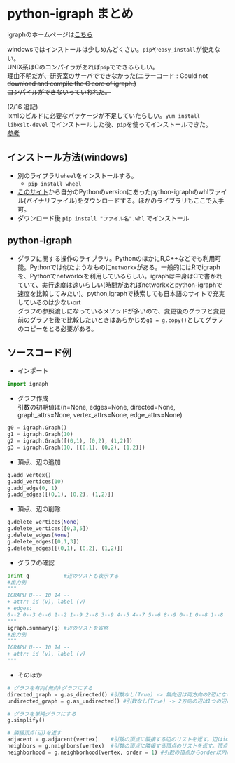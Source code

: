 # python-igraph まとめ
igraphのホームページは[こちら](http://igraph.org/ "igraph")

windowsではインストールは少しめんどくさい。`pip`や`easy_install`が使えない。  
UNIX系はCのコンパイラがあれば`pip`でできるらしい。  
~~理由不明だが、研究室のサーバでできなかった(エラーコード : Could not download and compile the C core of igraph.)  
コンパイルができないっていわれた。~~

(2/16 追記)  
lxmlのビルドに必要なパッケージが不足していたらしい。`yum install libxslt-devel` でインストールした後、`pip`を使ってインストールできた。  
[参考](https://teratail.com/questions/4839 "【Python】pip install が出来ない件について！")


## インストール方法(windows)
* 別のライブラリ`wheel`をインストールする。
  * `pip install wheel` 
* [このサイト](http://www.lfd.uci.edu/~gohlke/pythonlibs/)から自分のPythonのversionにあったpython-igraphのwhlファイル(バイナリファイル)をダウンロードする。ほかのライブラリもここで入手可。
* ダウンロード後  `pip install "ファイル名".whl` でインストール

## python-igraph
* グラフに関する操作のライブラリ。PythonのほかにR,C++などでも利用可能。Pythonでは似たようなものに`networkx`がある。一般的にはRでigraphを、Pythonでnetworkxを利用しているらしい。igraphは中身はCで書かれていて、実行速度は速いらしい(時間があればnetworkxとpython-igraphで速度を比較してみたい)。python,igraphで検索しても日本語のサイトで充実しているのは少ないort  
グラフの参照渡しになっているメソッドが多いので、変更後のグラフと変更前のグラフを後で比較したいときはあらかじめ`g1 = g.copy()`としてグラフのコピーをとる必要がある。

## ソースコード例
* インポート
```py
import igraph
```

* グラフ作成  
引数の初期値は(n=None, edges=None, directed=None, graph_attrs=None, vertex_attrs=None, edge_attrs=None)  
```py
g0 = igraph.Graph()
g1 = igraph.Graph(10)
g2 = igraph.Graph([(0,1), (0,2), (1,2)])
g3 = igraph.Graph(10, [(0,1), (0,2), (1,2)])
```   

* 頂点、辺の追加  
```py
g.add_vertex()
g.add_vertices(10)
g.add_edge(0, 1)
g.add_edges([(0,1), (0,2), (1,2)])
```

* 頂点、辺の削除  
```py
g.delete_vertices(None)
g.delete_vertices([0,3,5])
g.delete_edges(None)
g.delete_edges([0,1,3])
g.delete_edges([(0,1), (0,2), (1,2)])
```

* グラフの確認  
```py
print g           #辺のリストも表示する
#出力例
"""
IGRAPH U--- 10 14 --
+ attr: id (v), label (v)
+ edges:
0--2 0--3 0--6 1--2 1--9 2--8 3--9 4--5 4--7 5--6 8--9 0--1 0--8 1--8
"""
igraph.summary(g) #辺のリストを省略
#出力例
"""
IGRAPH U--- 10 14 -- 
+ attr: id (v), label (v)
"""
```

* そのほか
```py
# グラフを有向(無向)グラフにする
directed_graph = g.as_directed() #引数なし(True) -> 無向辺は両方向の2辺になる。 引数False -> 無向辺はノード番号が小から大への向き
undirected_graph = g.as_undirected() #引数なし(True) -> 2方向の辺は1つの辺になる。 引数False -> 2方向の辺は2重辺のなる。

# グラフを単純グラフにする
g.simplify()

# 隣接頂点(辺)を返す
adjacent = g.adjacent(vertex)    #引数の頂点に隣接する辺のリストを返す。辺はid(記憶された順に0,1,2,...)で返される。
neighbors = g.neighbors(vertex)  #引数の頂点に隣接する頂点のリストを返す。頂点はid(記憶された順に0,1,2,...)で返される。
neighborhood = g.neighborhood(vertex, order = 1) #引数の頂点からorder以内のステップ数で辿り着ける頂点の集合(重みは考慮されないみたいです)
```
